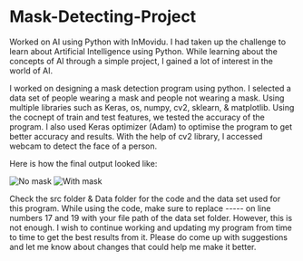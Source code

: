 # Mask-Detecting-Project
Worked on AI using Python with InMovidu. I had taken up the challenge to learn about Artificial Intelligence using Python. While learning about the concepts
of AI through a simple project, I gained a lot of interest in the world of AI. 

I worked on designing a mask detection program using python. I selected a data set of people wearing a mask and people not wearing a mask. Using multiple libraries such as Keras, os, numpy, cv2, sklearn, & matplotlib. Using the cocnept of train and test features, we tested the accuracy of the program. I also used Keras optimizer (Adam) to optimise the program to get better accuracy and results. With the help of cv2 library, I accessed webcam to detect the face of a person. 

Here is how the final output looked like:

![No mask](https://user-images.githubusercontent.com/71218661/202376729-99062eab-7639-443e-b15a-e7e6455b780d.png)
![With mask](https://user-images.githubusercontent.com/71218661/202376841-c0a26268-24aa-4627-8ca3-85e79607091f.png)


Check the src folder & Data folder for the code and the data set used for this program. While using the code, make sure to replace ----- on line numbers 17 and 19 with your file path of the data set folder. However, this is not enough. I wish to continue working and updating my program from time to time to get the best results from it. Please do come up with suggestions and let me know about changes that could help me make it better. 
